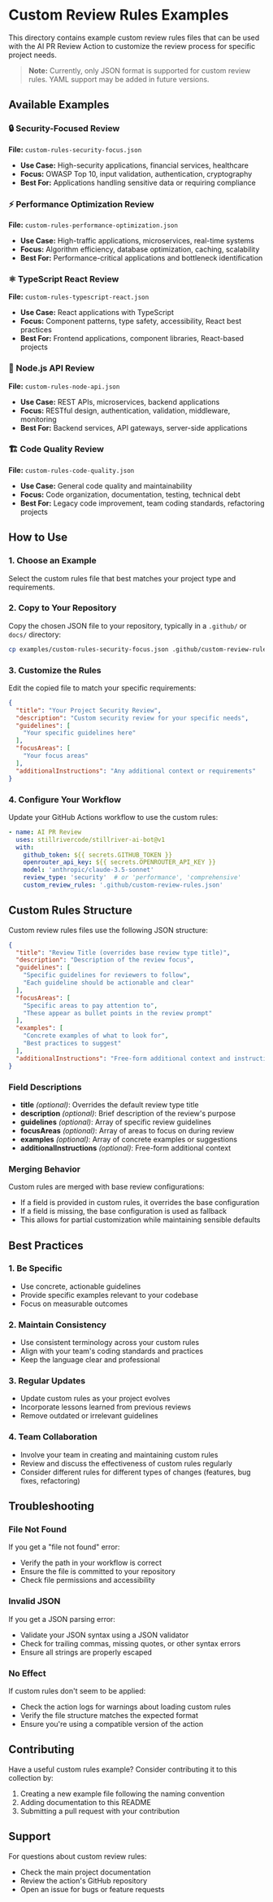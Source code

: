 # Custom Review Rules Examples

This directory contains example custom review rules files that can be used with the AI PR Review Action to customize the review process for specific project needs.

> **Note:** Currently, only JSON format is supported for custom review rules. YAML support may be added in future versions.

## Available Examples

### 🔒 Security-Focused Review
**File:** `custom-rules-security-focus.json`
- **Use Case:** High-security applications, financial services, healthcare
- **Focus:** OWASP Top 10, input validation, authentication, cryptography
- **Best For:** Applications handling sensitive data or requiring compliance

### ⚡ Performance Optimization Review
**File:** `custom-rules-performance-optimization.json`
- **Use Case:** High-traffic applications, microservices, real-time systems
- **Focus:** Algorithm efficiency, database optimization, caching, scalability
- **Best For:** Performance-critical applications and bottleneck identification

### ⚛️ TypeScript React Review
**File:** `custom-rules-typescript-react.json`
- **Use Case:** React applications with TypeScript
- **Focus:** Component patterns, type safety, accessibility, React best practices
- **Best For:** Frontend applications, component libraries, React-based projects

### 🚀 Node.js API Review
**File:** `custom-rules-node-api.json`
- **Use Case:** REST APIs, microservices, backend applications
- **Focus:** RESTful design, authentication, validation, middleware, monitoring
- **Best For:** Backend services, API gateways, server-side applications

### 🏗️ Code Quality Review
**File:** `custom-rules-code-quality.json`
- **Use Case:** General code quality and maintainability
- **Focus:** Code organization, documentation, testing, technical debt
- **Best For:** Legacy code improvement, team coding standards, refactoring projects

## How to Use

### 1. Choose an Example
Select the custom rules file that best matches your project type and requirements.

### 2. Copy to Your Repository
Copy the chosen JSON file to your repository, typically in a `.github/` or `docs/` directory:

```bash
cp examples/custom-rules-security-focus.json .github/custom-review-rules.json
```

### 3. Customize the Rules
Edit the copied file to match your specific requirements:

```json
{
  "title": "Your Project Security Review",
  "description": "Custom security review for your specific needs",
  "guidelines": [
    "Your specific guidelines here"
  ],
  "focusAreas": [
    "Your focus areas"
  ],
  "additionalInstructions": "Any additional context or requirements"
}
```

### 4. Configure Your Workflow
Update your GitHub Actions workflow to use the custom rules:

```yaml
- name: AI PR Review
  uses: stillrivercode/stillriver-ai-bot@v1
  with:
    github_token: ${{ secrets.GITHUB_TOKEN }}
    openrouter_api_key: ${{ secrets.OPENROUTER_API_KEY }}
    model: 'anthropic/claude-3.5-sonnet'
    review_type: 'security'  # or 'performance', 'comprehensive'
    custom_review_rules: '.github/custom-review-rules.json'
```

## Custom Rules Structure

Custom review rules files use the following JSON structure:

```json
{
  "title": "Review Title (overrides base review type title)",
  "description": "Description of the review focus",
  "guidelines": [
    "Specific guidelines for reviewers to follow",
    "Each guideline should be actionable and clear"
  ],
  "focusAreas": [
    "Specific areas to pay attention to",
    "These appear as bullet points in the review prompt"
  ],
  "examples": [
    "Concrete examples of what to look for",
    "Best practices to suggest"
  ],
  "additionalInstructions": "Free-form additional context and instructions"
}
```

### Field Descriptions

- **title** *(optional)*: Overrides the default review type title
- **description** *(optional)*: Brief description of the review's purpose
- **guidelines** *(optional)*: Array of specific review guidelines
- **focusAreas** *(optional)*: Array of areas to focus on during review
- **examples** *(optional)*: Array of concrete examples or suggestions
- **additionalInstructions** *(optional)*: Free-form additional context

### Merging Behavior

Custom rules are merged with base review configurations:
- If a field is provided in custom rules, it overrides the base configuration
- If a field is missing, the base configuration is used as fallback
- This allows for partial customization while maintaining sensible defaults

## Best Practices

### 1. Be Specific
- Use concrete, actionable guidelines
- Provide specific examples relevant to your codebase
- Focus on measurable outcomes

### 2. Maintain Consistency
- Use consistent terminology across your custom rules
- Align with your team's coding standards and practices
- Keep the language clear and professional

### 3. Regular Updates
- Update custom rules as your project evolves
- Incorporate lessons learned from previous reviews
- Remove outdated or irrelevant guidelines

### 4. Team Collaboration
- Involve your team in creating and maintaining custom rules
- Review and discuss the effectiveness of custom rules regularly
- Consider different rules for different types of changes (features, bug fixes, refactoring)

## Troubleshooting

### File Not Found
If you get a "file not found" error:
- Verify the path in your workflow is correct
- Ensure the file is committed to your repository
- Check file permissions and accessibility

### Invalid JSON
If you get a JSON parsing error:
- Validate your JSON syntax using a JSON validator
- Check for trailing commas, missing quotes, or other syntax errors
- Ensure all strings are properly escaped

### No Effect
If custom rules don't seem to be applied:
- Check the action logs for warnings about loading custom rules
- Verify the file structure matches the expected format
- Ensure you're using a compatible version of the action

## Contributing

Have a useful custom rules example? Consider contributing it to this collection by:
1. Creating a new example file following the naming convention
2. Adding documentation to this README
3. Submitting a pull request with your contribution

## Support

For questions about custom review rules:
- Check the main project documentation
- Review the action's GitHub repository
- Open an issue for bugs or feature requests
